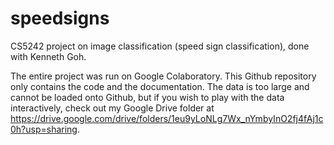 # speedsigns
CS5242 project on image classification (speed sign classification), done with Kenneth Goh.

The entire project was run on Google Colaboratory. This Github repository only contains the code and the documentation. The data is too large and cannot be loaded onto Github, but if you wish to play with the data interactively, check out my Google Drive folder at https://drive.google.com/drive/folders/1eu9yLoNLg7Wx_nYmbyInO2fj4fAj1c0h?usp=sharing.
